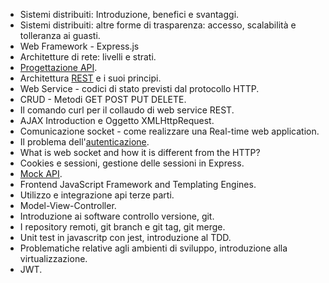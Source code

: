 - Sistemi distribuiti: Introduzione, benefici e svantaggi.
- Sistemi distribuiti: altre forme di trasparenza: accesso, scalabilità e tolleranza ai guasti.
- Web Framework - Express.js
- Architetture di rete: livelli e strati.
- [Progettazione API](progettazione-api.md).
- Architettura [REST](rest.md) e i suoi principi.
- Web Service - codici di stato previsti dal protocollo HTTP.
- CRUD - Metodi GET POST PUT DELETE.
- Il comando curl per il collaudo di web service REST.
- AJAX Introduction e Oggetto XMLHttpRequest.
- Comunicazione socket - come realizzare una Real-time web application.
- Il problema dell'[autenticazione](autenticazione.md).
- What is web socket and how it is different from the HTTP? 
- Cookies e sessioni, gestione delle sessioni in Express.
- [Mock API](mock-api.md).
- Frontend JavaScript Framework and Templating Engines.
- Utilizzo e integrazione api terze parti.
- Model-View-Controller.
- Introduzione ai software controllo versione, git.
- I repository remoti, git branch e git tag, git merge.
- Unit test in javascritp con jest, introduzione al TDD.
- Problematiche relative agli ambienti di sviluppo, introduzione alla virtualizzazione.
- JWT.
